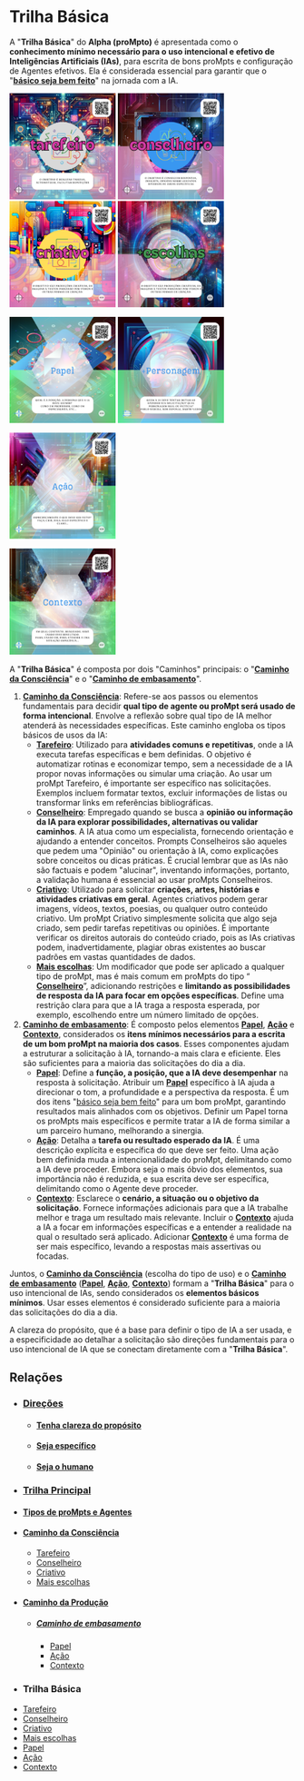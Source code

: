 # Trilha Básica

A "**Trilha Básica**" do **Alpha (proMpto)** é apresentada como o **conhecimento mínimo necessário para o uso intencional e efetivo de Inteligências Artificiais (IAs)**, para escrita de bons proMpts e configuração de Agentes efetivos. Ela é considerada essencial para garantir que o "**[básico seja bem feito](../../proMpt-basico.md)**" na jornada com a IA.

[<img src="../../imagens/cards/001.png" width="187" height="187">](../../tipos-de-prompt/tarefeiro.md) [<img src="../../imagens/cards/002.png" width="187" height="187">](../../tipos-de-prompt/conselheiro.md) [<img src="../../imagens/cards/003.png" width="187" height="187">](../../tipos-de-prompt/criativo.md) [<img src="../../imagens/cards/004.png" width="187" height="187">](../../tipos-de-prompt/mais-escolhas.md)

[<img src="../../imagens/cards/005.png" width="187" height="187">](../../partes-de-prompt/papel.md)  [<img src="../../imagens/cards/021.png" width="187" height="187">](../../partes-de-prompt/mais-personagem.md)  

[<img src="../../imagens/cards/006.png" width="187" height="187">](../../partes-de-prompt/acao.md)  

[<img src="../../imagens/cards/007.png" width="187" height="187">](../../partes-de-prompt/contexto.md)  

A "**Trilha Básica**" é composta por dois "Caminhos" principais: o "**[Caminho da Consciência](../../conceitos/jornada/caminho-da-consciencia.md)**" e o "**[Caminho de embasamento](../../conceitos/jornada/caminho-de-embasamento.md)**".

1.  **[Caminho da Consciência](../../conceitos/jornada/caminho-da-consciencia.md)**: Refere-se aos passos ou elementos fundamentais para decidir **qual tipo de agente ou proMpt será usado de forma intencional**. Envolve a reflexão sobre qual tipo de IA melhor atenderá às necessidades específicas. Este caminho engloba os tipos básicos de usos da IA:
    *   **[Tarefeiro](../../tipos-de-proMpt/tarefeiro.md)**: Utilizado para **atividades comuns e repetitivas**, onde a IA executa tarefas específicas e bem definidas. O objetivo é automatizar rotinas e economizar tempo, sem a necessidade de a IA propor novas informações ou simular uma criação. Ao usar um proMpt Tarefeiro, é importante ser específico nas solicitações. Exemplos incluem formatar textos, excluir informações de listas ou transformar links em referências bibliográficas.
    *   **[Conselheiro](../../tipos-de-proMpt/conselheiro.md)**: Empregado quando se busca a **opinião ou informação da IA para explorar possibilidades, alternativas ou validar caminhos**. A IA atua como um especialista, fornecendo orientação e ajudando a entender conceitos. Prompts Conselheiros são aqueles que pedem uma "Opinião" ou orientação à IA, como explicações sobre conceitos ou dicas práticas. É crucial lembrar que as IAs não são factuais e podem "alucinar", inventando informações, portanto, a validação humana é essencial ao usar proMpts Conselheiros.
    *   **[Criativo](../../tipos-de-proMpt/criativo.md)**: Utilizado para solicitar **criações, artes, histórias e atividades criativas em geral**. Agentes criativos podem gerar imagens, vídeos, textos, poesias, ou qualquer outro conteúdo criativo. Um proMpt Criativo simplesmente solicita que algo seja criado, sem pedir tarefas repetitivas ou opiniões. É importante verificar os direitos autorais do conteúdo criado, pois as IAs criativas podem, inadvertidamente, plagiar obras existentes ao buscar padrões em vastas quantidades de dados.
    *   **[Mais escolhas](../../tipos-de-proMpt/mais-escolhas.md)**: Um modificador que pode ser aplicado a qualquer tipo de proMpt, mas é mais comum em proMpts do tipo “ **[Conselheiro](../../tipos-de-proMpt/conselheiro.md)**”, adicionando restrições e **limitando as possibilidades de resposta da IA para focar em opções específicas**. Define uma restrição clara para que a IA traga a resposta esperada, por exemplo, escolhendo entre um número limitado de opções.
2.  **[Caminho de embasamento](../../conceitos/jornada/caminho-de-embasamento.md)**: É composto pelos elementos **[Papel](../../partes-de-proMpt/papel.md)**, **[Ação](../../partes-de-proMpt/acao.md)** e **[Contexto](../../partes-de-proMpt/contexto.md)**, considerados os **itens mínimos necessários para a escrita de um bom proMpt na maioria dos casos**. Esses componentes ajudam a estruturar a solicitação à IA, tornando-a mais clara e eficiente. Eles são suficientes para a maioria das solicitações do dia a dia.
    *   **[Papel](../../partes-de-proMpt/papel.md)**: Define a **função, a posição, que a IA deve desempenhar** na resposta à solicitação. Atribuir um **[Papel](../../partes-de-proMpt/papel.md)** específico à IA ajuda a direcionar o tom, a profundidade e a perspectiva da resposta. É um dos itens "[básico seja bem feito](../../proMpt-basico.md)" para um bom proMpt, garantindo resultados mais alinhados com os objetivos. Definir um Papel torna os proMpts mais específicos e permite tratar a IA de forma similar a um parceiro humano, melhorando a sinergia.
    *   **[Ação](../../partes-de-proMpt/acao.md)**: Detalha a **tarefa ou resultado esperado da IA**. É uma descrição explícita e específica do que deve ser feito. Uma ação bem definida muda a intencionalidade do proMpt, delimitando como a IA deve proceder. Embora seja o mais óbvio dos elementos, sua importância não é reduzida, e sua escrita deve ser específica, delimitando como o Agente deve proceder.
    *   **[Contexto](../../partes-de-proMpt/contexto.md)**: Esclarece o **cenário, a situação ou o objetivo da solicitação**. Fornece informações adicionais para que a IA trabalhe melhor e traga um resultado mais relevante. Incluir o **[Contexto](../../partes-de-proMpt/contexto.md)** ajuda a IA a focar em informações específicas e a entender a realidade na qual o resultado será aplicado. Adicionar **[Contexto](../../partes-de-proMpt/contexto.md)** é uma forma de ser mais específico, levando a respostas mais assertivas ou focadas.

Juntos, o **[Caminho da Consciência](../../conceitos/jornada/caminho-da-consciencia.md)** (escolha do tipo de uso) e o **[Caminho de embasamento](../../conceitos/jornada/caminho-de-embasamento.md)** (**[Papel](../../partes-de-proMpt/papel.md)**, **[Ação](../../partes-de-proMpt/acao.md)**, **[Contexto](../../partes-de-proMpt/contexto.md)**) formam a "**Trilha Básica**" para o uso intencional de IAs, sendo considerados os **elementos básicos mínimos**. Usar esses elementos é considerado suficiente para a maioria das solicitações do dia a dia. 

A clareza do propósito, que é a base para definir o tipo de IA a ser usada, e a especificidade ao detalhar a solicitação são direções fundamentais para o uso intencional de IA que se conectam diretamente com a "**Trilha Básica**".

## Relações
- ### [Direções](../../direcoes/)
  - #### [Tenha clareza do propósito](direcoes/tenha-clareza-do-proposito.md)
  - #### [Seja específico](direcoes/seja-especifico.md)   
  - #### [Seja o humano](../../direcoes/seja-o-humano.md)
- ### [Trilha Principal](../../conceitos/jornada/trilha-principal.md)
- #### [Tipos de proMpts e Agentes](../../tipos-de-prompt/README.md)
- #### [Caminho da Consciência](../../conceitos/jornada/caminho-da-consciencia.md)
  - [Tarefeiro](../../tipos-de-prompt/tarefeiro.md)
  - [Conselheiro](../../tipos-de-prompt/conselheiro.md)
  - [Criativo](../../tipos-de-prompt/criativo.md)
  - [Mais escolhas](../../tipos-de-prompt/mais-escolhas.md)
- #### [Caminho da Produção](../../conceitos/jornada/caminho-da-procucao.md)
  - ##### [Caminho de embasamento](../../conceitos/jornada/caminho-de-embasamento.md)
    - [Papel](../../partes-de-prompt/papel.md)
    - [Ação](../../partes-de-prompt/acao.md)
    - [Contexto](../../partes-de-prompt/contexto.md)
 - ### Trilha Básica
  - [Tarefeiro](../../tipos-de-prompt/tarefeiro.md)
  - [Conselheiro](../../tipos-de-prompt/conselheiro.md)
  - [Criativo](../../tipos-de-prompt/criativo.md)
  - [Mais escolhas](../../tipos-de-prompt/mais-escolhas.md)
  - [Papel](../../partes-de-prompt/papel.md)
  - [Ação](../../partes-de-prompt/acao.md)
  - [Contexto](../../partes-de-prompt/contexto.md)
